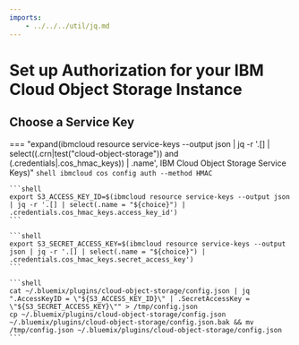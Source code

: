 ```yaml
---
imports:
    - ../../../util/jq.md
---
```


# Set up Authorization for your IBM Cloud Object Storage Instance

## Choose a Service Key

=== "expand(ibmcloud resource service-keys --output json | jq -r '.[] | select((.crn|test(\"cloud-object-storage\")) and (.credentials|.cos_hmac_keys)) | .name', IBM Cloud Object Storage Service Keys)"
    ```shell
    ibmcloud cos config auth --method HMAC
    ```
    
    ```shell
    export S3_ACCESS_KEY_ID=$(ibmcloud resource service-keys --output json | jq -r '.[] | select(.name = "${choice}") | .credentials.cos_hmac_keys.access_key_id')
    ```
    
    ```shell
    export S3_SECRET_ACCESS_KEY=$(ibmcloud resource service-keys --output json | jq -r '.[] | select(.name = "${choice}") | .credentials.cos_hmac_keys.secret_access_key')
    ```

    ```shell
    cat ~/.bluemix/plugins/cloud-object-storage/config.json | jq ".AccessKeyID = \"${S3_ACCESS_KEY_ID}\" | .SecretAccessKey = \"${S3_SECRET_ACCESS_KEY}\"" > /tmp/config.json
    cp ~/.bluemix/plugins/cloud-object-storage/config.json ~/.bluemix/plugins/cloud-object-storage/config.json.bak && mv /tmp/config.json ~/.bluemix/plugins/cloud-object-storage/config.json
    ```
